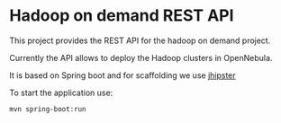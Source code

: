 # Hadoop on demand REST API

This project provides the REST API for the hadoop on demand project.

Currently the API allows to deploy the Hadoop clusters in OpenNebula.

It is based on Spring boot and for scaffolding we use [jhipster](http://jhipster.github.io)

To start the application use:
```
mvn spring-boot:run
```

